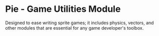 # Pie - Game Utilities Module
Designed to ease writing sprite games; it includes physics, vectors, and other modules that are essential for any game developer's toolbox.
